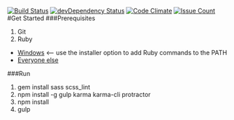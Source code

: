 [![Build Status](https://travis-ci.org/bradyhullopeter/Root.svg?branch=master)](https://travis-ci.org/bradyhullopeter/Root) [![devDependency Status](https://david-dm.org/bradyhullopeter/Root/dev-status.svg)](https://david-dm.org/bradyhullopeter/Root#info=devDependencies) [![Code Climate](https://codeclimate.com/github/bradyhullopeter/Root/badges/gpa.svg)](https://codeclimate.com/github/bradyhullopeter/Root) [![Issue Count](https://codeclimate.com/github/bradyhullopeter/Root/badges/issue_count.svg)](https://codeclimate.com/github/bradyhullopeter/Root)
#Get Started
###Prerequisites
1. Git
2. Ruby
  - [Windows](http://rubyinstaller.org/)  <-- use the installer option to add Ruby commands to the PATH
  - [Everyone else](https://www.ruby-lang.org/en/)

###Run
1. gem install sass scss_lint
2. npm install -g gulp karma karma-cli protractor
3. npm install
4. gulp
